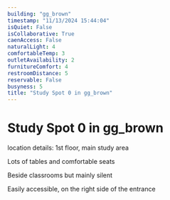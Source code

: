 ```yaml
---
building: "gg_brown"
timestamp: "11/13/2024 15:44:04"
isQuiet: False
isCollaborative: True
caenAccess: False
naturalLight: 4
comfortableTemp: 3
outletAvailability: 2
furnitureComfort: 4
restroomDistance: 5
reservable: False
busyness: 5
title: "Study Spot 0 in gg_brown"
---
```


# Study Spot 0 in gg_brown

location details: 1st floor, main study area

Lots of tables and comfortable seats 

Beside classrooms but mainly silent

Easily accessible, on the right side of the entrance


